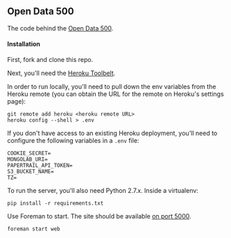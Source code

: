## Open Data 500

The code behind the [Open Data 500][].

  [Open Data 500]: http://opendata500.com/us/

#### Installation

First, fork and clone this repo.

Next, you'll need the [Heroku Toolbelt][].

  [Heroku Toolbelt]: https://toolbelt.heroku.com/

In order to run locally, you'll need to pull down the env variables from the
Heroku remote (you can obtain the URL for the remote on Heroku's settings
page):

    git remote add heroku <heroku remote URL>
    heroku config --shell > .env

If you don't have access to an existing Heroku deployment, you'll need to
configure the following variables in a `.env` file:

    COOKIE_SECRET=
    MONGOLAB_URI=
    PAPERTRAIL_API_TOKEN=
    S3_BUCKET_NAME=
    TZ=

To run the server, you'll also need Python 2.7.x.  Inside a virtualenv:

    pip install -r requirements.txt

Use Foreman to start.  The site should be available [on port 5000][].

  [on port 5000]: http://localhost:5000

    foreman start web

